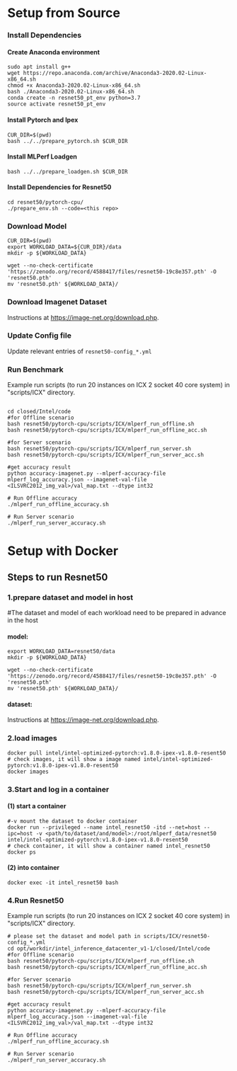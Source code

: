 # Setup from Source

### Install Dependencies

#### Create Anaconda environment
```
sudo apt install g++
wget https://repo.anaconda.com/archive/Anaconda3-2020.02-Linux-x86_64.sh
chmod +x Anaconda3-2020.02-Linux-x86_64.sh
bash ./Anaconda3-2020.02-Linux-x86_64.sh
conda create -n resnet50_pt_env python=3.7
source activate resnet50_pt_env
```

#### Install Pytorch and Ipex 
```
CUR_DIR=$(pwd)
bash ../../prepare_pytorch.sh $CUR_DIR
```

#### Install MLPerf Loadgen

```
bash ../../prepare_loadgen.sh $CUR_DIR
```
#### Install Dependencies for Resnet50

```
cd resnet50/pytorch-cpu/
./prepare_env.sh --code=<this repo>
```

### Download Model
```
CUR_DIR=$(pwd)
export WORKLOAD_DATA=${CUR_DIR}/data
mkdir -p ${WORKLOAD_DATA}

wget --no-check-certificate 'https://zenodo.org/record/4588417/files/resnet50-19c8e357.pth' -O 'resnet50.pth'
mv 'resnet50.pth' ${WORKLOAD_DATA}/

```

### Download Imagenet Dataset
Instructions at https://image-net.org/download.php.

### Update Config file
Update relevant entries of ```resnet50-config_*.yml```

### Run Benchmark


Example run scripts (to run 20 instances on ICX 2 socket 40 core system)
in "scripts/ICX" directory.
```

cd closed/Intel/code 
#for Offline scenario
bash resnet50/pytorch-cpu/scripts/ICX/mlperf_run_offline.sh
bash resnet50/pytorch-cpu/scripts/ICX/mlperf_run_offline_acc.sh

#for Server scenario
bash resnet50/pytorch-cpu/scripts/ICX/mlperf_run_server.sh
bash resnet50/pytorch-cpu/scripts/ICX/mlperf_run_server_acc.sh

#get accuracy result
python accuracy-imagenet.py --mlperf-accuracy-file mlperf_log_accuracy.json --imagenet-val-file <ILSVRC2012_img_val>/val_map.txt --dtype int32

# Run Offline accuracy 
./mlperf_run_offline_accuracy.sh

# Run Server scenario
./mlperf_run_server_accuracy.sh
```

# Setup with Docker

## Steps to run Resnet50

### 1.prepare dataset and model in host

 #The dataset and model of each workload need to be prepared in advance in the host

#### model:

```
export WORKLOAD_DATA=resnet50/data
mkdir -p ${WORKLOAD_DATA}

wget --no-check-certificate 'https://zenodo.org/record/4588417/files/resnet50-19c8e357.pth' -O 'resnet50.pth'
mv 'resnet50.pth' ${WORKLOAD_DATA}/
```

#### dataset:

Instructions at https://image-net.org/download.php.

### 2.load images

```
docker pull intel/intel-optimized-pytorch:v1.8.0-ipex-v1.8.0-resent50
# check images, it will show a image named intel/intel-optimized-pytorch:v1.8.0-ipex-v1.8.0-resent50
docker images
```

### 3.Start and log in a container

#### (1) start a container

```
#-v mount the dataset to docker container 
docker run --privileged --name intel_resnet50 -itd --net=host --ipc=host -v <path/to/dataset/and/model>:/root/mlperf_data/resnet50 intel/intel-optimized-pytorch:v1.8.0-ipex-v1.8.0-resent50
# check container, it will show a container named intel_resnet50
docker ps
```

#### (2) into container

```
docker exec -it intel_resnet50 bash
```

### 4.Run Resnet50

Example run scripts (to run 20 instances on ICX 2 socket 40 core system) in "scripts/ICX" directory.
```
# please set the dataset and model path in scripts/ICX/resnet50-config_*.yml
cd opt/workdir/intel_inference_datacenter_v1-1/closed/Intel/code
#for Offline scenario
bash resnet50/pytorch-cpu/scripts/ICX/mlperf_run_offline.sh
bash resnet50/pytorch-cpu/scripts/ICX/mlperf_run_offline_acc.sh

#for Server scenario
bash resnet50/pytorch-cpu/scripts/ICX/mlperf_run_server.sh
bash resnet50/pytorch-cpu/scripts/ICX/mlperf_run_server_acc.sh

#get accuracy result
python accuracy-imagenet.py --mlperf-accuracy-file mlperf_log_accuracy.json --imagenet-val-file <ILSVRC2012_img_val>/val_map.txt --dtype int32

# Run Offline accuracy 
./mlperf_run_offline_accuracy.sh

# Run Server scenario
./mlperf_run_server_accuracy.sh
```
